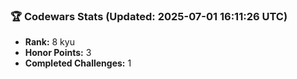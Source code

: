 ### 🏆 Codewars Stats (Updated: 2025-07-01 16:11:26 UTC)

- **Rank:** 8 kyu
- **Honor Points:** 3
- **Completed Challenges:** 1
